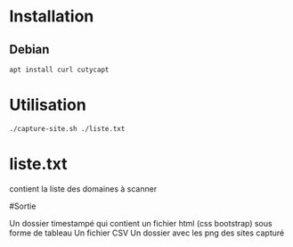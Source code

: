 # Installation
## Debian
```
apt install curl cutycapt
```
# Utilisation
```
./capture-site.sh ./liste.txt
```
# liste.txt

contient la liste des domaines à scanner

#Sortie

Un dossier timestampé qui contient un fichier html (css bootstrap) sous forme de tableau
Un fichier CSV
Un dossier avec les png des sites capturé
